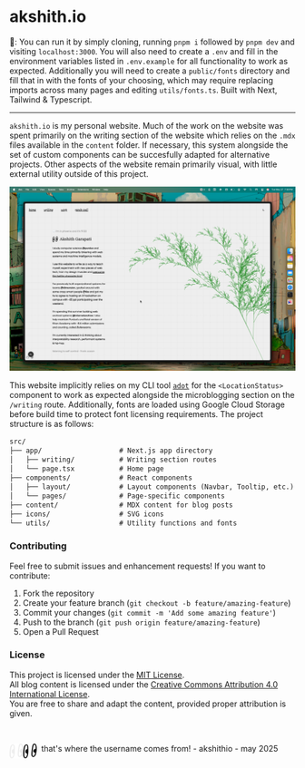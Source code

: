 # akshith.io

🔨: You can run it by simply cloning, running `pnpm i` followed by `pnpm dev` and visiting `localhost:3000`. You will also need to create a `.env` and fill in the environment variables listed in `.env.example` for all functionality to work as expected. Additionally you will need to create a `public/fonts` directory and fill that in with the fonts of your choosing, which may require replacing imports across many pages and editing `utils/fonts.ts`. Built with Next, Tailwind & Typescript.

---

`akshith.io` is my personal website. Much of the work on the website was spent primarily on the writing section of the website which relies on the `.mdx` files available in the `content` folder. If necessary, this system alongside the set of custom components can be succesfully adapted for alternative projects. Other aspects of the website remain primarily visual, with little external utility outside of this project.

![It shows a personal website for Akshith Garapati, a Purdue computer science student. Features navigation menu, bio describing his work with web systems and AI, project highlights including organizational tools and web archival systems, and a decorative tree illustration.](./akshithio/preview.png)

This website implicitly relies on my CLI tool [`adot`](https://github.com/akshithio/akshith.io) for the `<LocationStatus>` component to work as expected alongside the microblogging section on the `/writing` route. Additionally, fonts are loaded using Google Cloud Storage before build time to protect font licensing requirements. The project structure is as follows:

```
src/
├── app/                   # Next.js app directory
│   ├── writing/           # Writing section routes
│   └── page.tsx           # Home page
├── components/            # React components
│   ├── layout/            # Layout components (Navbar, Tooltip, etc.)
│   └── pages/             # Page-specific components
├── content/               # MDX content for blog posts
├── icons/                 # SVG icons
└── utils/                 # Utility functions and fonts
```

### Contributing

Feel free to submit issues and enhancement requests! If you want to contribute:

1. Fork the repository
2. Create your feature branch (`git checkout -b feature/amazing-feature`)
3. Commit your changes (`git commit -m 'Add some amazing feature'`)
4. Push to the branch (`git push origin feature/amazing-feature`)
5. Open a Pull Request

### License

This project is licensed under the [MIT License](LICENSE).  
All blog content is licensed under the [Creative Commons Attribution 4.0 International License](https://creativecommons.org/licenses/by/4.0/).  
You are free to share and adapt the content, provided proper attribution is given.

<br />

&nbsp;<img src="./akshithio/light-logo.png#gh-dark-mode-only" alt="Logo of Boilerexams" width ="24px" align = "left" /><img src="./akshithio/dark-logo.png#gh-light-mode-only" alt="Logo of Boilerexams" width ="24px" align = "left" /> that's where the username comes from! - akshithio - may 2025
